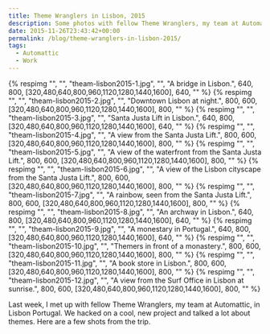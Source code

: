 ```yaml
---
title: Theme Wranglers in Lisbon, 2015
description: Some photos with fellow Theme Wranglers, my team at Automattic, in Lisbon Portugal.
date: 2015-11-26T23:43:42+00:00
permalink: /blog/theme-wranglers-in-lisbon-2015/
tags:
  - Automattic
  - Work
---
```


<div class="reel" role="region" aria-label="Theme Wranglers in Lisbon image gallery" tabindex="0"">
  {% respimg "", "", "theam-lisbon2015-1.jpg", "", "A bridge in Lisbon.", 640, 800, [320,480,640,800,960,1120,1280,1440,1600], 640, "" %}
  {% respimg "", "", "theam-lisbon2015-2.jpg", "", "Downtown Lisbon at night.", 800, 600, [320,480,640,800,960,1120,1280,1440,1600], 800, "" %}
  {% respimg "", "", "theam-lisbon2015-3.jpg", "", "Santa Justa Lift in Lisbon.", 640, 800, [320,480,640,800,960,1120,1280,1440,1600], 640, "" %}
  {% respimg "", "", "theam-lisbon2015-4.jpg", "", "A view from the Santa Justa Lift.", 800, 600, [320,480,640,800,960,1120,1280,1440,1600], 800, "" %}
  {% respimg "", "", "theam-lisbon2015-5.jpg", "", "A view of the waterfront from the Santa Justa Lift.", 800, 600, [320,480,640,800,960,1120,1280,1440,1600], 800, "" %}
  {% respimg "", "", "theam-lisbon2015-6.jpg", "", "A view of the Lisbon cityscape from the Santa Justa Lift.", 800, 600, [320,480,640,800,960,1120,1280,1440,1600], 800, "" %}
  {% respimg "", "", "theam-lisbon2015-7.jpg", "", "A rainbow, seen from the Santa Justa Lift.", 800, 600, [320,480,640,800,960,1120,1280,1440,1600], 800, "" %}
  {% respimg "", "", "theam-lisbon2015-8.jpg", "", "An archway in Lisbon.", 640, 800, [320,480,640,800,960,1120,1280,1440,1600], 640, "" %}
  {% respimg "", "", "theam-lisbon2015-9.jpg", "", "A monestary in Portugal.", 640, 800, [320,480,640,800,960,1120,1280,1440,1600], 640, "" %}
  {% respimg "", "", "theam-lisbon2015-10.jpg", "", "Themers in front of a monastery.", 800, 600, [320,480,640,800,960,1120,1280,1440,1600], 800, "" %}
  {% respimg "", "", "theam-lisbon2015-11.jpg", "", "A book store in Lisbon.", 800, 600, [320,480,640,800,960,1120,1280,1440,1600], 800, "" %}
  {% respimg "", "", "theam-lisbon2015-12.jpg", "", "A view from the Surf Office in Lisbon at sunrise.", 800, 600, [320,480,640,800,960,1120,1280,1440,1600], 800, "" %}
</div>

Last week, I met up with fellow Theme Wranglers, my team at Automattic, in Lisbon Portugal. We hacked on a cool, new project and talked a lot about themes. Here are a few shots from the trip.
